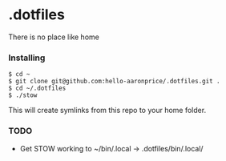 # .dotfiles

There is no place like home

### Installing

```console
$ cd ~
$ git clone git@github.com:hello-aaronprice/.dotfiles.git .
$ cd ~/.dotfiles
$ ./stow
```

This will create symlinks from this repo to your home folder.

### TODO

- Get STOW working to ~/bin/.local -> .dotfiles/bin/.local/

